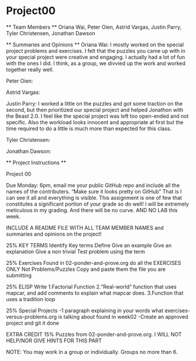 # Project00

** Team Members **
Oriana Wai, Peter Oien, Astrid Vargas, Justin Parry, Tyler Christensen,
Jonathan Dawson

** Summaries and Opinions **
Oriana Wai: I mostly worked on the special project problems and exercises. I
felt that the puzzles you came up with in your special project were creative and
engaging. I actually had a lot of fun with the ones I did. I think, as a group,
we divvied up the work and worked together really well.

Peter Oien:

Astrid Vargas:

Justin Parry: I worked a little on the puzzles and got some traction on the
second, but then prioritized our special project and helped Jonathon with the
Beast 2.0. I feel like the special project was left too open-ended and not
specific. Also the workload looks innocent and appropriate at first but the time
required to do a little is much more than expected for this class. 

Tyler Christensen:

Jonathan Dawson:



** Project Instructions **

Project 00 

Due Monday: 6pm, email me your public GitHub repo and include all the names of
the contributers. “Make sure it looks pretty on GitHub” That is I can see it all
and everything is visible. This assignment is one of few that constitutes a
significant portion of your grade so do well! I will be extremely meticulous in
my grading. And there will be no curve. AND NO LAB this week.

INCLUDE A README FILE WITH ALL TEAM MEMBER NAMES and summaries and opinions on
the project!

25%
KEY TERMS
Identify Key terms
Define
Give an example
Give an explanation
Give a non trivial Test problem using the term

25%
Exercises
Found in 02-ponder-and-prove.org do all the
EXERCISES ONLY
Not Problems/Puzzles
Copy and paste them the file you are submitting

25% ELISP
Write
1.Factorial Function
2.“Real-world” function that uses mapcar, and add comments to explain what
mapcar does.
3.Function that uses a tradition loop

25% Special Projects
-1 paragraph explaining in your words what exercises-versus-problems.org is
talking about found in week02
-Create an approved project and git it done

EXTRA CREDIT 15% Puzzles from 02-ponder-and-prove.org. I WILL NOT HELP/NOR GIVE
HINTS FOR THIS PART

NOTE: You may work in a group or individually. Groups no more than 6.
